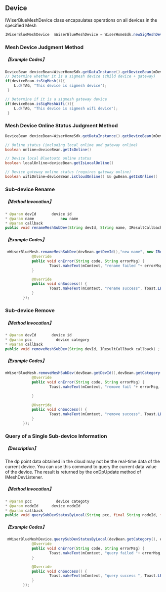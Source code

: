 ## Device
IWiserBlueMeshDevice class encapsulates operations on all devices in the specified Mesh
```java
IWiserBlueMeshDevice  mWiserBlueMeshDevice = WiserHomeSdk.newSigMeshDeviceInstance(meshId);
```

### Mesh Device Judgment Method
##### 【Example Codes】

```java
DeviceBean deviceBean=WiserHomeSdk.getDataInstance().getDeviceBean(mDevId);
// Determine whether it is a sigmesh device (child device + gateway)
if(deviceBean.isSigMesh()){
    L.d(TAG, "This device is sigmesh device");
 }

// Determine if it is a sigmesh gateway device
if(deviceBean.isSigMeshWifi()){
    L.d(TAG, "This device is sigmesh wifi device");
 }
```
### Mesh Device Online Status Judgment Method

```java
DeviceBean deviceBean=WiserHomeSdk.getDataInstance().getDeviceBean(mDevId);

// Online status (including local online and gateway online)
boolean online=deviceBean.getIsOnline()

// Device local Bluetooth online status
boolean localOnline=deviceBean.getIsLocalOnline()

// Device gateway online status (requires gateway online)
boolean wifiOnline=deviceBean.isCloudOnline() && gwBean.getIsOnline() 

```


###  Sub-device Rename
##### 【Method Invocation】
```java
* @param devId    	 device id
* @param name		     new name
* @param callback	 
public void renameMeshSubDev(String devId, String name, IResultCallback callback);

```

##### 【Example Codes】
```java
 mWiserBlueMesh.renameMeshSubDev(devBean.getDevId(),"new name", new IResultCallback() {
            @Override
            public void onError(String code, String errorMsg) {
            		Toast.makeText(mContext, "rename failed "+ errorMsg, Toast.LENGTH_LONG).show();
            }

            @Override
            public void onSuccess() {
            		Toast.makeText(mContext, "rename success", Toast.LENGTH_LONG).show();
            }
        });
```

###  Sub-device Remove
#####  【Method Invocation】
```java
* @param devId    	 device id
* @param pcc  		   device category
* @param callback	   
public void removeMeshSubDev(String devId, IResultCallback callback) ;

```
#####  【Example Codes】
```java
mWiserBlueMesh.removeMeshSubDev(devBean.getDevId(),devBean.getCategory(), new IResultCallback() {
            @Override
            public void onError(String code, String errorMsg) {
            		Toast.makeText(mContext, "remove fail "+ errorMsg, Toast.LENGTH_LONG).show();
    
            }

            @Override
            public void onSuccess() {
            		Toast.makeText(mContext, "remove success", Toast.LENGTH_LONG).show();
            }
        });
```

### Query of a Single Sub-device Information
##### 【Description】
The dp point data obtained in the cloud may not be the real-time data of the current device. You can use this command to query the current data value of the device. The result is returned by the onDpUpdate method of IMeshDevListener.

#####  【Method Invocation】
```java
* @param pcc  		   device categoty
* @param nodeId    	 device nodeId
* @param callback	  
public void querySubDevStatusByLocal(String pcc, final String nodeId, final IResultCallback callback);

```

#####  【Example Codes】
```java
 mWiserBlueMeshDevice.querySubDevStatusByLocal(devBean.getCategory(), devBean.getNodeId(), new IResultCallback() {
            @Override
            public void onError(String code, String errorMsg) {
            		Toast.makeText(mContext, "query failed "+ errorMsg, Toast.LENGTH_LONG).show();
            }

            @Override
            public void onSuccess() {
            		Toast.makeText(mContext, "query success ", Toast.LENGTH_LONG).show();
            }
        });
```
